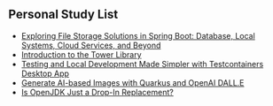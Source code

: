 ## Personal Study List
<!-- BLOG-POST-LIST:START -->
- [Exploring File Storage Solutions in Spring Boot: Database, Local Systems, Cloud Services, and Beyond](https://foojay.io/today/exploring-file-storage-solutions-in-spring-boot-database-local-systems-cloud-services-and-beyond/)
- [Introduction to the Tower Library](https://foojay.io/today/introduction-tower/)
- [Testing and Local Development Made Simpler with Testcontainers Desktop App](https://foojay.io/today/testing-and-local-development-made-simpler-with-testcontainers-desktop-app/)
- [Generate AI-based Images with Quarkus and OpenAI DALL.E](https://foojay.io/today/images-generation-with-quarkus-and-openai/)
- [Is OpenJDK Just a Drop-In Replacement?](https://foojay.io/today/is-openjdk-just-a-drop-in-replacement/)
<!-- BLOG-POST-LIST:END -->  
